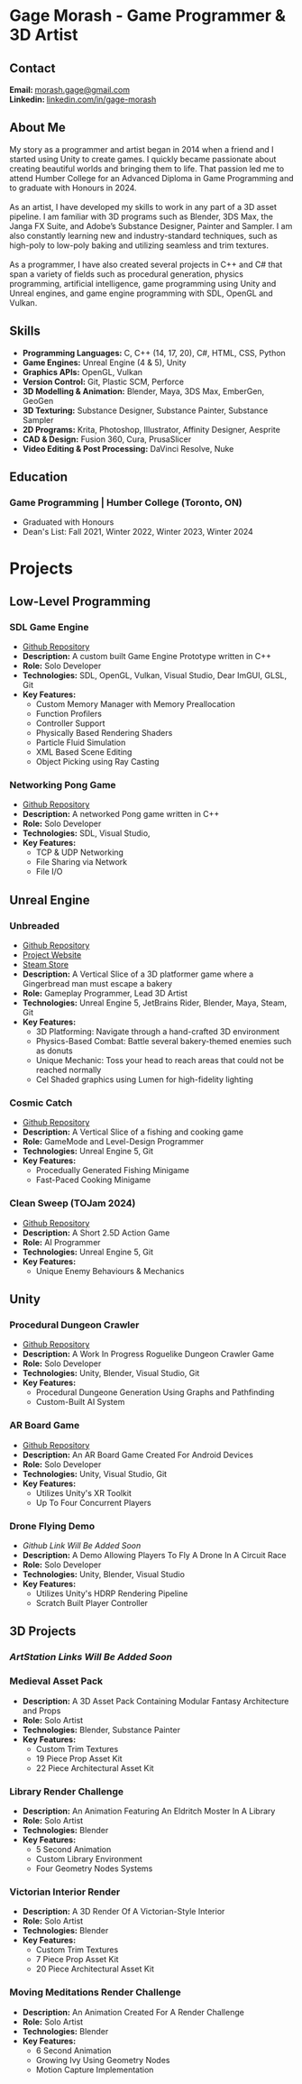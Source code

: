 <!--
**GageM/GageM** is a ✨ _special_ ✨ repository because its `README.md` (this file) appears on your GitHub profile.
-->
<h1>Gage Morash - Game Programmer & 3D Artist</h1>

 <h2>Contact</h2> <!-- Contact -->
 <p>
   <strong>Email: </strong><a href="mailto:morash.gage@gmail.com">morash.gage@gmail.com</a>
   <br>
   <strong>Linkedin: </strong><a href="https://linkedin.com/in/gage-morash">linkedin.com/in/gage-morash</a>
 </p>

 <h2>About Me</h2> <!-- About Me -->
 <p> 
  <div>
    My story as a programmer and artist began in 2014 when a friend and I started using Unity to create games. 
    I quickly became passionate about creating beautiful worlds and bringing them to life. 
    That passion led me to attend Humber College for an Advanced Diploma in Game Programming and to graduate with Honours in 2024.
  </div>
  <br>
  <div>
    As an artist, I have developed my skills to work in any part of a 3D asset pipeline. 
    I am familiar with 3D programs such as Blender, 3DS Max, the Janga FX Suite, and Adobe’s Substance Designer, Painter and Sampler.  
    I am also constantly learning new and industry-standard techniques, such as high-poly to low-poly baking and utilizing seamless and trim textures.
  </div>
  <br>
  <div>
    As a programmer, I have also created several projects in C++ and C# that span a variety of fields such as procedural generation, physics programming, artificial intelligence, game programming using Unity and Unreal engines, and game engine programming with SDL, OpenGL and Vulkan.
  </div>
 </p>

 <h2>Skills</h2> <!-- Skills -->
 <p>
   <ul>     
     <li><strong>Programming Languages:</strong> C, C++ (14, 17, 20), C#, HTML, CSS, Python </li>
     <li><strong>Game Engines:</strong> Unreal Engine (4 & 5), Unity </li>
     <li><strong>Graphics APIs:</strong> OpenGL, Vulkan </li>
     <li><strong>Version Control:</strong> Git, Plastic SCM, Perforce </li>
     <li><strong>3D Modelling & Animation:</strong> Blender, Maya, 3DS Max, EmberGen, GeoGen </li>
     <li><strong>3D Texturing:</strong> Substance Designer, Substance Painter, Substance Sampler </li>
     <li><strong>2D Programs:</strong> Krita, Photoshop, Illustrator, Affinity Designer, Aesprite </li>
     <li><strong>CAD & Design:</strong> Fusion 360, Cura, PrusaSlicer </li>
     <li><strong>Video Editing & Post Processing:</strong> DaVinci Resolve, Nuke </li>   
   </ul>
</p>

 <h2>Education</h2> <!-- Education -->
 <h3><strong>Game Programming</strong> | Humber College (Toronto, ON)</h3>
 <p>
   <ul>
     <li>Graduated with Honours</li>
     <li>Dean's List: Fall 2021, Winter 2022, Winter 2023, Winter 2024
   </ul>
 </p>
 

 <h1>Projects</h1>

 <h2>Low-Level Programming</h2> <!-- Low-Level Projects -->

 <h3>SDL Game Engine</h3>
 <p>
  <ul>
   <li><a href="https://github.com/GageM/Modified_HumberComponentFramework">Github Repository</a></li>
   <li><strong>Description:</strong> A custom built Game Engine Prototype written in C++</li>
   <li><strong>Role:</strong> Solo Developer</li>
   <li><strong>Technologies:</strong> SDL, OpenGL, Vulkan, Visual Studio, Dear ImGUI, GLSL, Git</li>
   <li><strong>Key Features:</strong> 
    <ul>
     <li>Custom Memory Manager with Memory Preallocation</li>
     <li>Function Profilers</li>
     <li>Controller Support</li>
     <li>Physically Based Rendering Shaders</li>
     <li>Particle Fluid Simulation</li>
     <li>XML Based Scene Editing</li>
     <li>Object Picking using Ray Casting</li>
    </ul>
   </li>
  </ul>
 </p>

 <h3>Networking Pong Game</h3>
 <p>
  <ul>
   <li><a href="https://github.com/GageM/Pong-Game">Github Repository</a></li>
   <li><strong>Description:</strong> A networked Pong game written in C++</li>
   <li><strong>Role:</strong> Solo Developer</li>
   <li><strong>Technologies:</strong> SDL, Visual Studio, </li>
   <li><strong>Key Features:</strong> 
    <ul>
     <li>TCP & UDP Networking</li>
     <li>File Sharing via Network</li>
     <li>File I/O</li>
    </ul>
   </li>
  </ul>
 </p>

 <h2>Unreal Engine</h2> <!-- Unreal Engine Projects -->

 <h3>Unbreaded</h3>
 <p>
  <ul>
   <li><a href="https://github.com/MashdorDev/unbreaded">Github Repository</a></li>
   <li><a href="https://unbreaded.com">Project Website</a></li>
   <li><a href="https://store.steampowered.com/app/2877880/Unbreaded/">Steam Store</a></li>
   <li><strong>Description:</strong> A Vertical Slice of a 3D platformer game where a Gingerbread man must escape a bakery</li>
   <li><strong>Role:</strong> Gameplay Programmer, Lead 3D Artist</li>
   <li><strong>Technologies:</strong> Unreal Engine 5, JetBrains Rider, Blender, Maya, Steam, Git</li>
   <li><strong>Key Features:</strong> 
    <ul>
     <li>3D Platforming: Navigate through a hand-crafted 3D environment</li>
     <li>Physics-Based Combat: Battle several bakery-themed enemies such as donuts</li>
     <li>Unique Mechanic: Toss your head to reach areas that could not be reached normally</li>
     <li>Cel Shaded graphics using Lumen for high-fidelity lighting</li>
    </ul>
   </li>
  </ul>
 </p>

 <h3>Cosmic Catch</h3>
 <p>
  <ul>
   <li><a href="https://github.com/Humber-Game-Production/Cosmic_catch">Github Repository</a></li>
   <li><strong>Description:</strong> A Vertical Slice of a fishing and cooking game</li>
   <li><strong>Role:</strong> GameMode and Level-Design Programmer</li>
   <li><strong>Technologies:</strong> Unreal Engine 5, Git</li>
   <li><strong>Key Features:</strong> 
    <ul>
     <li>Procedually Generated Fishing Minigame</li>
     <li>Fast-Paced Cooking Minigame</li>
    </ul>
   </li>
  </ul>
 </p>

 <h3>Clean Sweep (TOJam 2024)</h3>
 <p>
  <ul>
   <li><a href="https://github.com/SafakOnol/TOJam24">Github Repository</a></li>
   <li><strong>Description:</strong> A Short 2.5D Action Game</li>
   <li><strong>Role:</strong> AI Programmer</li>
   <li><strong>Technologies:</strong> Unreal Engine 5, Git</li>
   <li><strong>Key Features:</strong> 
    <ul>
     <li>Unique Enemy Behaviours & Mechanics</li>
    </ul>
   </li>
  </ul>
 </p>

 <h2>Unity</h2> <!-- Unity Engine Projects -->

 <h3>Procedural Dungeon Crawler</h3>
  <p>
  <ul>
   <li><a href="https://github.com/GageM/ProceduralDungeonAndAI_Unity">Github Repository</a></li>
   <li><strong>Description:</strong> A Work In Progress Roguelike Dungeon Crawler Game</li>
   <li><strong>Role:</strong> Solo Developer</li>
   <li><strong>Technologies:</strong> Unity, Blender, Visual Studio, Git</li>
   <li><strong>Key Features:</strong> 
    <ul>
     <li>Procedural Dungeone Generation Using Graphs and Pathfinding</li>
     <li>Custom-Built AI System</li>
    </ul>
   </li>
  </ul>
 </p>
 
 <h3>AR Board Game</h3>
 <p>
  <ul>
   <li><a href="https://github.com/GageM/Monopoly-AR-Game">Github Repository</a></li>
   <li><strong>Description:</strong> An AR Board Game Created For Android Devices</li>
   <li><strong>Role:</strong> Solo Developer</li>
   <li><strong>Technologies:</strong> Unity, Visual Studio, Git</li>
   <li><strong>Key Features:</strong> 
    <ul>
     <li>Utilizes Unity's XR Toolkit</li>
     <li>Up To Four Concurrent Players</li>
    </ul>
   </li>
  </ul>
 </p>

 <h3>Drone Flying Demo</h3>
 <p>
  <ul>
   <li><i>Github Link Will Be Added Soon</i></li>
   <li><strong>Description:</strong> A Demo Allowing Players To Fly A Drone In A Circuit Race</li>
   <li><strong>Role:</strong> Solo Developer</li>
   <li><strong>Technologies:</strong> Unity, Blender, Visual Studio</li>
   <li><strong>Key Features:</strong> 
    <ul>
     <li>Utilizes Unity's HDRP Rendering Pipeline</li>
     <li>Scratch Built Player Controller</li>
    </ul>
   </li>
  </ul>
 </p>

 <h2>3D Projects </h2> <!-- 3D Projects -->
 <h3><i>ArtStation Links Will Be Added Soon</i></h3>

 <h3>Medieval Asset Pack</h3>
 <p>
  <ul>
   <!-- li><a href="TODO: ADD LINK HERE">Artstation Link</a></li> -->
   <li><strong>Description:</strong> A 3D Asset Pack Containing Modular Fantasy Architecture and Props</li>
   <li><strong>Role:</strong> Solo Artist</li>
   <li><strong>Technologies:</strong> Blender, Substance Painter</li>
   <li><strong>Key Features:</strong> 
    <ul>
     <li>Custom Trim Textures</li>
     <li>19 Piece Prop Asset Kit</li>
     <li>22 Piece Architectural Asset Kit</li>
    </ul>
   </li>
  </ul>
 </p>
 
 <h3>Library Render Challenge</h3>
 <p>
  <ul>
   <!-- li><a href="TODO: ADD LINK HERE">Artstation Link</a></li> -->
   <li><strong>Description:</strong> An Animation Featuring An Eldritch Moster In A Library</li>
   <li><strong>Role:</strong> Solo Artist</li>
   <li><strong>Technologies:</strong> Blender</li>
   <li><strong>Key Features:</strong> 
    <ul>
     <li>5 Second Animation</li>
     <li>Custom Library Environment</li>
     <li>Four Geometry Nodes Systems</li>
    </ul>
   </li>
  </ul>
 </p>

 <h3>Victorian Interior Render</h3>
 <p>
  <ul>
   <!-- li><a href="TODO: ADD LINK HERE">Artstation Link</a></li> -->
   <li><strong>Description:</strong> A 3D Render Of A Victorian-Style Interior</li>
   <li><strong>Role:</strong> Solo Artist</li>
   <li><strong>Technologies:</strong> Blender</li>
   <li><strong>Key Features:</strong> 
    <ul>
     <li>Custom Trim Textures</li>
     <li>7 Piece Prop Asset Kit</li>
     <li>20 Piece Architectural Asset Kit</li>
    </ul>
   </li>
  </ul>
 </p>

 <h3>Moving Meditations Render Challenge</h3>
 <p>
  <ul>
   <!-- li><a href="TODO: ADD LINK HERE">Artstation Link</a></li> -->
   <li><strong>Description:</strong> An Animation Created For A Render Challenge</li>
   <li><strong>Role:</strong> Solo Artist</li>
   <li><strong>Technologies:</strong> Blender</li>
   <li><strong>Key Features:</strong> 
    <ul>
     <li>6 Second Animation</li>
     <li>Growing Ivy Using Geometry Nodes</li>
     <li>Motion Capture Implementation</li>
    </ul>
   </li>
  </ul>
 </p>

 
